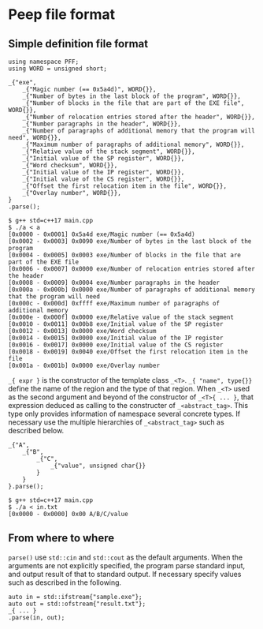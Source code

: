 # Peep file format

## Simple definition file format
```
using namespace PFF;
using WORD = unsigned short;

_{"exe",
    _{"Magic number (== 0x5a4d)", WORD{}},
    _{"Number of bytes in the last block of the program", WORD{}},
    _{"Number of blocks in the file that are part of the EXE file", WORD{}},
    _{"Number of relocation entries stored after the header", WORD{}},
    _{"Number paragraphs in the header", WORD{}},
    _{"Number of paragraphs of additional memory that the program will need", WORD{}},
    _{"Maximum number of paragraphs of additional memory", WORD{}},
    _{"Relative value of the stack segment", WORD{}},
    _{"Initial value of the SP register", WORD{}},
    _{"Word checksum", WORD{}},
    _{"Initial value of the IP register", WORD{}},
    _{"Initial value of the CS register", WORD{}},
    _{"Offset the first relocation item in the file", WORD{}},
    _{"Overlay number", WORD{}},
}
.parse();
```
```
$ g++ std=c++17 main.cpp
$ ./a < a
[0x0000 - 0x0001] 0x5a4d exe/Magic number (== 0x5a4d)
[0x0002 - 0x0003] 0x0090 exe/Number of bytes in the last block of the program
[0x0004 - 0x0005] 0x0003 exe/Number of blocks in the file that are part of the EXE file
[0x0006 - 0x0007] 0x0000 exe/Number of relocation entries stored after the header
[0x0008 - 0x0009] 0x0004 exe/Number paragraphs in the header
[0x000a - 0x000b] 0x0000 exe/Number of paragraphs of additional memory that the program will need
[0x000c - 0x000d] 0xffff exe/Maximum number of paragraphs of additional memory
[0x000e - 0x000f] 0x0000 exe/Relative value of the stack segment
[0x0010 - 0x0011] 0x00b8 exe/Initial value of the SP register
[0x0012 - 0x0013] 0x0000 exe/Word checksum
[0x0014 - 0x0015] 0x0000 exe/Initial value of the IP register
[0x0016 - 0x0017] 0x0000 exe/Initial value of the CS register
[0x0018 - 0x0019] 0x0040 exe/Offset the first relocation item in the file
[0x001a - 0x001b] 0x0000 exe/Overlay number
```

`_{ expr }` is the constructor of the template class `_<T>`.
`_{ "name", type{}}` define the name of the region and the type of that region.
When `_<T>` used as the second argument and beyond of the constructor of `_<T>{ ... }`, that expression deduced as calling to the constructer of `_<abstract_tag>`.
This type only provides information of namespace several concrete types.
If necessary use the multiple hierarchies of `_<abstract_tag>` such as described below.
```
_{"A",
    _{"B",
        _{"C",
            _{"value", unsigned char{}}
        }
    }
}.parse();
```
```
$ g++ std=c++17 main.cpp
$ ./a < in.txt
[0x0000 - 0x0000] 0x00 A/B/C/value
```

## From where to where
`parse()` use `std::cin` and `std::cout` as the default arguments.
When the arguments are not explicitly specified, the program parse standard input, and output result of that to standard output. If necessary specify  values such as described in the following.
```
auto in = std::ifstream{"sample.exe"};
auto out = std::ofstream{"result.txt"};
_{ ... }
.parse(in, out);
```
